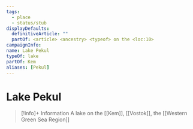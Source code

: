 ```yaml
---
tags:
  - place
  - status/stub
displayDefaults:
  definitiveArticle: ""
  partOf: <article> <ancestry> <typeof> on the <loc:10>
campaignInfo: 
name: Lake Pekul
typeOf: lake
partOf: Kem
aliases: [Pekul]
---
```

# Lake Pekul
>[!info]+ Information
> A  lake on the [[Kem]], [[Vostok]], the [[Western Green Sea Region]]

